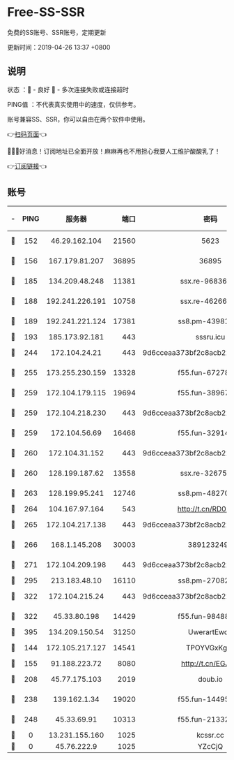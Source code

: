 # Free-SS-SSR

免费的SS账号、SSR账号，定期更新

更新时间：2019-04-26 13:37 +0800

## 说明

状态     ：🙂 - 良好 🙁 - 多次连接失败或连接超时

PING值   ：不代表真实使用中的速度，仅供参考。

账号兼容SS、SSR，你可以自由在两个软件中使用。

👉[扫码页面](https://liesauer.github.io/Free-SS-SSR/)👈

🎉🎉🎉好消息！订阅地址已全面开放！麻麻再也不用担心我要人工维护酸酸乳了！

👉[订阅链接](https://www.liesauer.net/yogurt/subscribe?ACCESS_TOKEN=DAYxR3mMaZAsaqUb)👈

## 账号

|-|PING|服务器|端口|密码|加密方式|区域|
|:----:|:----:|:-----:|-----:|:----:|:----:|:----:|
|🙂|152|46.29.162.104|21560|5623|aes-128-ctr|RU|
|🙂|156|167.179.81.207|36895|36895|aes-256-cfb|JP|
|🙂|185|134.209.48.248|11381|ssx.re-96836454|aes-256-cfb|US|
|🙂|188|192.241.226.191|10758|ssx.re-46266917|aes-256-cfb|US|
|🙂|189|192.241.221.124|17381|ss8.pm-43981426|aes-256-cfb|US|
|🙂|193|185.173.92.181|443|sssru.icu|rc4-md5|RU|
|🙂|244|172.104.24.21|443|9d6cceaa373bf2c8acb22e60b6a58be6|aes-256-cfb|US|
|🙂|255|173.255.230.159|13328|f55.fun-67278119|aes-256-cfb|US|
|🙂|259|172.104.179.115|19694|f55.fun-38967264|aes-256-cfb|SG|
|🙂|259|172.104.218.230|443|9d6cceaa373bf2c8acb22e60b6a58be6|aes-256-cfb|US|
|🙂|259|172.104.56.69|16468|f55.fun-32914277|aes-256-cfb|SG|
|🙂|260|172.104.31.152|443|9d6cceaa373bf2c8acb22e60b6a58be6|aes-256-cfb|US|
|🙂|260|128.199.187.62|13558|ssx.re-32675545|aes-256-cfb|SG|
|🙂|263|128.199.95.241|12746|ss8.pm-48270505|aes-256-cfb|SG|
|🙂|264|104.167.97.164|543|http://t.cn/RD0D7sx|rc4-md5|CA|
|🙂|265|172.104.217.138|443|9d6cceaa373bf2c8acb22e60b6a58be6|aes-256-cfb|US|
|🙂|266|168.1.145.208|30003|3891232494|aes-256-cfb|AU|
|🙂|271|172.104.209.198|443|9d6cceaa373bf2c8acb22e60b6a58be6|aes-256-cfb|US|
|🙂|295|213.183.48.10|16110|ss8.pm-27082540|rc4-md5|RU|
|🙂|322|172.104.215.24|443|9d6cceaa373bf2c8acb22e60b6a58be6|aes-256-cfb|US|
|🙂|322|45.33.80.198|14429|f55.fun-98488000|aes-256-cfb|US|
|🙂|395|134.209.150.54|31250|UwerartEwqe|chacha20|IN|
|🙂|144|172.105.217.127|14541|TPOYVGxKglpi|aes-256-cfb|JP|
|🙂|155|91.188.223.72|8080|http://t.cn/EGJIyrl|rc4-md5|RU|
|🙂|208|45.77.175.103|2019|doub.io|aes-128-ctr|SG|
|🙂|238|139.162.1.34|19020|f55.fun-14495411|aes-256-cfb|SG|
|🙂|248|45.33.69.91|10313|f55.fun-21332976|aes-256-cfb|US|
|🙁|0|13.231.155.160|1025|kcssr.cc|rc4-md5|JP|
|🙁|0|45.76.222.9|1025|YZcCjQ|rc4-md5|JP|
